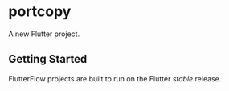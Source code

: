 # portcopy

A new Flutter project.

## Getting Started

FlutterFlow projects are built to run on the Flutter _stable_ release.

